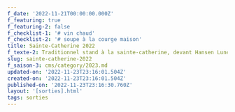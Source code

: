 ```yaml
---
f_date: '2022-11-21T00:00:00.000Z'
f_featuring: true
f_featuring-2: false
f_checklist-1: '# vin chaud'
f_checklist-2: '# soupe à la courge maison'
title: Sainte-Catherine 2022
f_texte-2: Traditionnel stand à la sainte-catherine, devant Hansen Lunetterie Junior
slug: sainte-catherine-2022
f_saison-3: cms/category/2023.md
updated-on: '2022-11-23T23:16:01.504Z'
created-on: '2022-11-23T23:16:01.504Z'
published-on: '2022-11-23T23:16:30.760Z'
layout: '[sorties].html'
tags: sorties
---
```



